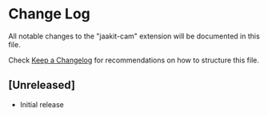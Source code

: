# Change Log

All notable changes to the "jaakit-cam" extension will be documented in this file.

Check [Keep a Changelog](http://keepachangelog.com/) for recommendations on how to structure this file.

## [Unreleased]

- Initial release
